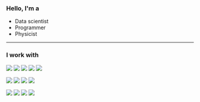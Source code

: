 [tag_bg_colour]: 851D2D
[tag_txt_colour]: white
[tag_logo_colour]: white
[tag_style]: plastic

### Hello, I'm a

 - Data scientist
 - Programmer
 - Physicist

---

### I work with

![](https://img.shields.io/badge/OS-Linux-851D2D?style=plastic&logo=Linux&logoColor=white)
![](https://img.shields.io/badge/Code-Python-851D2D?style=plastic&logo=Python&logoColor=white)
![](https://img.shields.io/badge/Code-c++-851D2D?style=plastic&logo=C%2B%2B&logoColor=white)
![](https://img.shields.io/badge/Code-Matlab-851D2D?style=plastic&logo=Matrix&logoColor=white)
![](https://img.shields.io/badge/Code-MySQL-851D2D?style=plastic&logo=MySQL&logoColor=white)

![](https://img.shields.io/badge/Package-Jupyter__Notebook-851D2D?style=plastic&logo=Jupyter&logoColor=white)
![](https://img.shields.io/badge/Package-NumPy-851D2D?style=plastic&logo=NumPy&logoColor=white)
![](https://img.shields.io/badge/Package-Tensorflow-851D2D?style=plastic&logo=TensorFlow&logoColor=white)
![](https://img.shields.io/badge/Package-Flask-851D2D?style=plastic&logo=Flask&logoColor=white)

![](https://img.shields.io/badge/CI/CD-Pytest-851D2D?style=plastic&logo=Pytest&logoColor=white)
![](https://img.shields.io/badge/CI/CD-gtest-851D2D?style=plastic&logo=Google&logoColor=white)
![](https://img.shields.io/badge/CI/CD-GitHub_Actions-851D2D?style=plastic&logo=GitHub%20Actions&logoColor=white)
![](https://img.shields.io/badge/CI/CD-Docker-851D2D?style=plastic&logo=Docker&logoColor=white)

<!--
**cklyne/cklyne** is a ✨ _special_ ✨ repository because its `README.md` (this file) appears on your GitHub profile.

Here are some ideas to get you started:

- 🔭 I’m currently working on ...
- 🌱 I’m currently learning ...
- 👯 I’m looking to collaborate on ...
- 🤔 I’m looking for help with ...
- 💬 Ask me about ...
- 📫 How to reach me: ...
- 😄 Pronouns: ...
- ⚡ Fun fact: ...
-->
